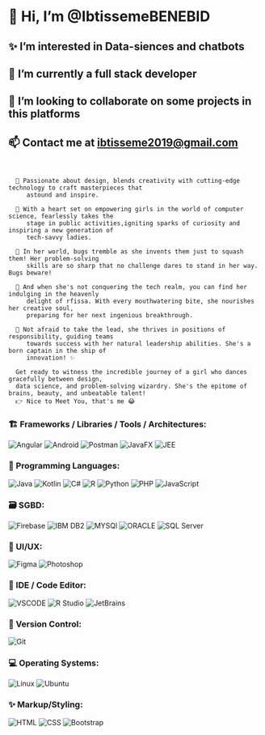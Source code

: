 <!---
IbtissemeBENEBID/IbtissemeBENEBID is a ✨ special ✨ repository because its `README.md` (this file) appears on your GitHub profile.
You can click the Preview link to take a look at your changes.
--->

# 👋 Hi, I’m @IbtissemeBENEBID

## ✨ I’m interested in Data-siences and chatbots

## 🌱 I’m currently a full stack developer

## 👀 I’m looking to collaborate on some projects in this platforms

## 📫 Contact me at [ibtisseme2019@gmail.com](mailto:ibtisseme2019@gmail.com)

<br>

```
  🎨 Passionate about design, blends creativity with cutting-edge technology to craft masterpieces that
     astound and inspire.

  🚀 With a heart set on empowering girls in the world of computer science, fearlessly takes the
     stage in public activities,igniting sparks of curiosity and inspiring a new generation of
     tech-savvy ladies.

  🌟 In her world, bugs tremble as she invents them just to squash them! Her problem-solving
     skills are so sharp that no challenge dares to stand in her way. Bugs beware!

  🍴 And when she's not conquering the tech realm, you can find her indulging in the heavenly
     delight of rfissa. With every mouthwatering bite, she nourishes her creative soul,
     preparing for her next ingenious breakthrough.

  🎯 Not afraid to take the lead, she thrives in positions of responsibility, guiding teams
     towards success with her natural leadership abilities. She's a born captain in the ship of
     innovation! ✨

  Get ready to witness the incredible journey of a girl who dances gracefully between design,
  data science, and problem-solving wizardry. She's the epitome of brains, beauty, and unbeatable talent!
  👉 Nice to Meet You, that's me 😂
```

### :building_construction: Frameworks / Libraries / Tools / Architectures:

![Angular](https://img.shields.io/badge/Angular-%23DD0031.svg?style=for-the-badge&logo=angular&logoColor=white)
![Android](https://img.shields.io/badge/Android-%23E34F26.svg?style=for-the-badge&logo=android&logoColor=white)
![Postman](https://img.shields.io/badge/Postman-F6BB43?style=for-the-badge&logo=postman&logoColor=black)
![JavaFX](https://img.shields.io/badge/JavaFX-%23007396.svg?style=for-the-badge&logo=javafx&logoColor=white)
![JEE](https://img.shields.io/badge/JEE-%23FFB428.svg?style=for-the-badge&logo=java&logoColor=white)

### 🚀 Programming Languages:

![Java](https://img.shields.io/badge/Java-ED8B00?style=for-the-badge&logo=java&logoColor=white)
![Kotlin](https://img.shields.io/badge/Kotlin-%230095D5.svg?style=for-the-badge&logo=kotlin&logoColor=white)
![C#](https://img.shields.io/badge/C%23-%23239120.svg?style=for-the-badge&logo=c-sharp&logoColor=white)
![R](https://img.shields.io/badge/R-%23276DC3.svg?style=for-the-badge&logo=r&logoColor=white)
![Python](https://img.shields.io/badge/Python-14354C?style=for-the-badge&logo=python&logoColor=white)
![PHP](https://img.shields.io/badge/PHP-%23777BB4.svg?style=for-the-badge&logo=php&logoColor=white)
![JavaScript](https://img.shields.io/badge/JavaScript-323330?style=for-the-badge&logo=javascript&logoColor=F7DF1E)

### :card_file_box: SGBD:

![Firebase](https://img.shields.io/badge/Firebase-%23FFCA28.svg?style=for-the-badge&logo=firebase&logoColor=white)
![IBM DB2](https://img.shields.io/badge/IBM_DB2-%230077DB.svg?style=for-the-badge&logo=ibm&logoColor=white)
![MYSQl](https://img.shields.io/badge/MySQL-4479A1.svg?style=for-the-badge&logo=mysql&logoColor=white)
![ORACLE](https://img.shields.io/badge/Oracle-F80000.svg?style=for-the-badge&logo=oracle&logoColor=white)
![SQL Server](https://img.shields.io/badge/SQL_Server-%23CC2927.svg?style=for-the-badge&logo=microsoft-sql-server&logoColor=white)

### 🌷 UI/UX:

![Figma](https://img.shields.io/badge/Figma-%23F24E1E.svg?style=for-the-badge&logo=figma&logoColor=white)
![Photoshop](https://img.shields.io/badge/Photoshop-%2331A8FF.svg?style=for-the-badge&logo=adobe-photoshop&logoColor=white)

### :page_with_curl: IDE / Code Editor:

![VSCODE](https://img.shields.io/badge/Visual%20Studio%20Code-0078d7.svg?style=for-the-badge&logo=visual-studio-code&logoColor=white)
![R Studio](https://img.shields.io/badge/R_Studio-%23276DC3.svg?style=for-the-badge&logo=rstudio&logoColor=white)
![JetBrains](https://img.shields.io/badge/JetBrains-%23000000.svg?style=for-the-badge&logo=jetbrains&logoColor=white)

### :file_folder: Version Control:

![Git](https://img.shields.io/badge/Git-E44C30?style=for-the-badge&logo=git&logoColor=white)

### 💻 Operating Systems:

![Linux](https://img.shields.io/badge/Linux-FCC624?style=for-the-badge&logo=linux&logoColor=black)
![Ubuntu](https://img.shields.io/badge/Ubuntu-E95420?style=for-the-badge&logo=ubuntu&logoColor=white)

### ✨ Markup/Styling:

![HTML](https://img.shields.io/badge/HTML5-E34F26?style=for-the-badge&logo=html5&logoColor=white)
![CSS](https://img.shields.io/badge/CSS3-1572B6?style=for-the-badge&logo=css3&logoColor=white)
![Bootstrap](https://img.shields.io/badge/Bootstrap-%23563D7C.svg?style=for-the-badge&logo=bootstrap&logoColor=white)     
